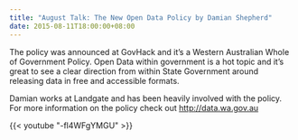 ```yaml
---
title: "August Talk: The New Open Data Policy by Damian Shepherd"
date: 2015-08-11T18:00:00+08:00
---
```


The policy was announced at GovHack and it’s a Western Australian
Whole of Government Policy. Open Data within government is a hot topic
and it’s great to see a clear direction from within State Government
around releasing data in free and accessible formats.
<!--more-->

Damian works at Landgate and has been heavily involved with the
policy. For more information on the policy check out
http://data.wa.gov.au

{{< youtube "-fl4WFgYMGU" >}}

